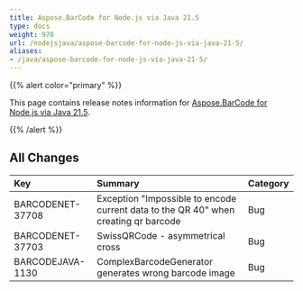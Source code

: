 ```yaml
---
title: Aspose.BarCode for Node.js via Java 21.5
type: docs
weight: 970
url: /nodejsjava/aspose-barcode-for-node-js-via-java-21-5/
aliases:
- /java/aspose-barcode-for-node-js-via-java-21-5/
---
```


{{% alert color="primary" %}} 

This page contains release notes information for [Aspose.BarCode for Node.js via Java 21.5](https://downloads.aspose.com/barcode/nodejs/new-releases/aspose.barcode-for-node.js-via-java-21.5/).

{{% /alert %}} 
## **All Changes**

|**Key**|**Summary**|**Category**|
| :- | :- | :- |
|BARCODENET-37708|Exception "Impossible to encode current data to the QR 40" when creating qr barcode|Bug|
|BARCODENET-37703|SwissQRCode - asymmetrical cross|Bug|
|BARCODEJAVA-1130|ComplexBarcodeGenerator generates wrong barcode image|Bug|
